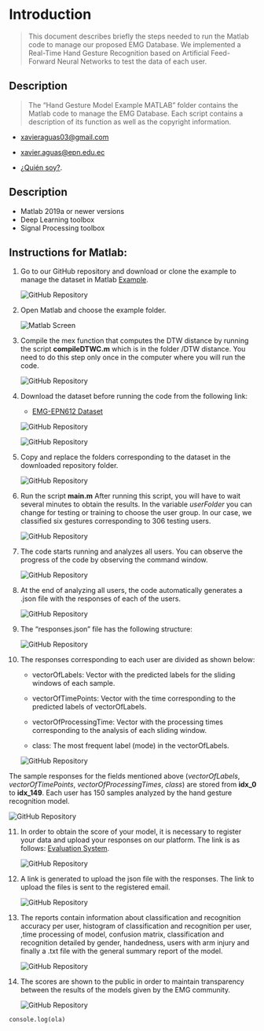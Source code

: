 # Introduction

> This document describes briefly the steps needed to run the Matlab code to manage our proposed EMG Database. We implemented a Real-Time Hand Gesture Recognition based on Artificial Feed-Forward Neural Networks to test the data of each user.


## Description

> The “Hand Gesture Model Example MATLAB” folder contains the Matlab code to manage the EMG Database. Each script contains a description of its function as well as the copyright information. 

* xavieraguas03@gmail.com
* xavier.aguas@epn.edu.ec

* [¿Quién soy?](https://www.linkedin.com/in/xavier-iv%C3%A1n-aguas-5764b5133/).

## Description

* Matlab 2019a or newer versions
* Deep Learning toolbox
* Signal Processing toolbox


## Instructions for Matlab:

1. Go to our GitHub repository and download or clone the example to manage the dataset in Matlab [Example](https://github.com/laboratorioAI/DTW_ANN_EPN_Matlab).

    ![GitHub Repository](filesReadme/I1.png "Step 1")

2. Open Matlab and choose the example folder.

    ![Matlab Screen](filesReadme/I2.png "Step 2")

3. Compile the mex function that computes the DTW distance by running the script **compileDTWC.m** which is in the folder /DTW distance. You need to do this step only once in the computer where you will run the code. 
   
    ![GitHub Repository](filesReadme/I3.png "Step 3")

4. Download the dataset before running the code from the following link: 
   
   * [EMG-EPN612 Dataset](https://laboratorio-ia.epn.edu.ec/es/recursos/dataset/2020_emg_dataset_612)

    ![GitHub Repository](filesReadme/Dataset.png "Dataset")

    ![GitHub Repository](filesReadme/Zenodo.png "Dataset")

5. Copy and replace the folders corresponding to the dataset in the downloaded repository folder.
   
   ![GitHub Repository](filesReadme/CopyDataset.png "Dataset")


6. Run the script **main.m** After running this script, you will have to wait several minutes to obtain the results. In the variable *userFolder* you can change for testing or training to choose the user group. In our case, we classified six gestures corresponding to 306 testing users.

    ![GitHub Repository](filesReadme/I4.png "Step 4")

7. The code starts running and analyzes all users. You can observe the progress of the code by observing the command window.

    ![GitHub Repository](filesReadme/I5.png "Step 5")

8. At the end of analyzing all users, the code automatically generates a .json file with the responses of each of the users.

    ![GitHub Repository](filesReadme/I6.png "Step 6")

9.  The “responses.json” file has the following structure:

    ![GitHub Repository](filesReadme/I9.png "Step 7")

10. The responses corresponding to each user are divided as shown below:

    * vectorOfLabels:  Vector with the predicted labels for the sliding windows of each sample.

    * vectorOfTimePoints:  Vector with the time corresponding to the predicted labels of vectorOfLabels.

    * vectorOfProcessingTime: Vector with the processing times corresponding to the analysis of each sliding window.

    * class:  The most frequent label (mode) in the vectorOfLabels.

    ![GitHub Repository](filesReadme/I10.png "Step 8")

The sample responses for the fields mentioned above (*vectorOfLabels*, *vectorOfTimePoints*, *vectorOfProcessingTimes*, *class*) are stored from **idx_0** to **idx_149**. Each user has 150 samples analyzed by the hand gesture recognition model.

  ![GitHub Repository](filesReadme/I11.png "Step 9")

11. In order to obtain the score of your model, it is necessary to register your data and upload your responses on our platform.  The link is as follows:
[Evaluation System](https://aplicaciones-ia.epn.edu.ec/webapps/home/session.html?app=EMG%20Gesture%20Recognition%20Evaluator).

    ![GitHub Repository](filesReadme/I12.png "Platform")

12. A link is generated to upload the json file with the responses. The link to upload the files is sent to the registered email.
    
    ![GitHub Repository](filesReadme/Email.png "Email")

13. The reports contain information about classification and recognition accuracy per user, histogram of classification and recognition per user, ,time processing of model, confusion matrix, classification and recognition detailed by gender, handedness, users with arm injury and finally a .txt file with the general summary report of the model. 

    ![GitHub Repository](filesReadme/Scores.png "Email")

14. The scores are shown to the public in order to maintain transparency between the results of the models given by the EMG community.

    ![GitHub Repository](filesReadme/systemEvaluation.png "Email")

`console.log(ola)`
